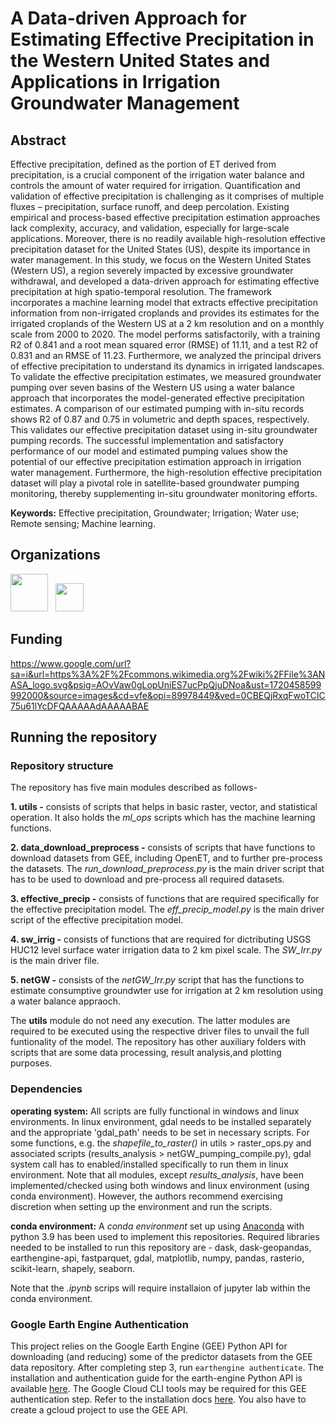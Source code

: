 # A Data-driven Approach for Estimating Effective Precipitation in the Western United States and Applications in Irrigation Groundwater Management

## Abstract
Effective precipitation, defined as the portion of ET derived from precipitation, is a crucial component of the irrigation water balance and controls the amount of water required for irrigation. Quantification and validation of effective precipitation is challenging as it comprises of multiple fluxes – precipitation, surface runoff, and deep percolation. Existing empirical and process-based effective precipitation estimation approaches lack complexity, accuracy, and validation, especially for large-scale applications.  Moreover, there is no readily available high-resolution effective precipitation dataset for the United States (US), despite its importance in water management. In this study, we focus on the Western United States (Western US), a region severely impacted by excessive groundwater withdrawal, and developed a data-driven approach for estimating effective precipitation at high spatio-temporal resolution. The framework incorporates a machine learning model that extracts effective precipitation information from non-irrigated croplands and provides its estimates for the irrigated croplands of the Western US at a 2 km resolution and on a monthly scale from 2000 to 2020. The model performs satisfactorily, with a training R2 of 0.841 and a root mean squared error (RMSE) of 11.11,  and a test R2 of 0.831 and an RMSE of 11.23. Furthermore, we analyzed the principal drivers of effective precipitation to understand its dynamics in irrigated landscapes. To validate the effective precipitation estimates, we measured groundwater pumping over seven basins of the Western US using a water balance approach that incorporates the model-generated effective precipitation estimates. A comparison of our estimated pumping with in-situ records shows R2 of 0.87 and 0.75 in volumetric and depth spaces, respectively. This validates our effective precipitation dataset using in-situ groundwater pumping records. The successful implementation and satisfactory performance of our model and estimated pumping values show the potential of our effective precipitation estimation approach in irrigation water management. Furthermore, the high-resolution effective precipitation dataset will play a pivotal role in satellite-based groundwater pumping monitoring, thereby supplementing in-situ groundwater monitoring efforts.

__Keywords:__ Effective precipitation, Groundwater; Irrigation; Water use; Remote sensing; Machine learning.

## Organizations
<img src="Readme_Figures/CSU-Signature-C-357.png" height="60"/> &nbsp; <img src="Readme_Figures/DRITaglineLogoTransparentBackground.png" height="45"/>

## Funding
https://www.google.com/url?sa=i&url=https%3A%2F%2Fcommons.wikimedia.org%2Fwiki%2FFile%3ANASA_logo.svg&psig=AOvVaw0gLopUniES7ucPpQjuDNoa&ust=1720458599992000&source=images&cd=vfe&opi=89978449&ved=0CBEQjRxqFwoTCIC75u61lYcDFQAAAAAdAAAAABAE

## Running the repository

### Repository structure
The repository has five main modules described as follows-

__1. utils -__ consists of scripts that helps in basic raster, vector, and statistical operation. It also holds the _ml_ops_ scripts which has the machine learning functions.

__2. data_download_preprocess -__ consists of scripts that have functions to download datasets from GEE, including OpenET, and to further pre-process the datasets. The _run_download_preprocess.py_ is the main driver script that has to be used to download and pre-process all required datasets.

__3. effective_precip -__ consists of functions that are required specifically for the effective precipitation model. The _eff_precip_model.py_ is the main driver script of the 
effective precipitation model.

__4. sw_irrig -__ consists of functions that are required for dictributing USGS HUC12 level surface water irrigation data to 2 km pixel scale. The _SW_Irr.py_ is the main driver file.

__5. netGW -__ consists of the _netGW_Irr.py_ script that has the functions to estimate consumptive groundwter use for irrigation at 2 km resolution using a water balance appraoch.  

The __utils__ module do not need any execution. The latter modules are required to be executed using the respective driver files to unvail the full funtionality of the model. The repository has other auxiliary folders with scripts that are some data processing, result analysis,and plotting purposes.

### Dependencies
__operating system:__ All scripts are fully functional in windows and linux environments. In linux environment, gdal needs to be installed separately and the appropriate 'gdal_path' needs to be set in necessary scripts. For some functions, e.g. the _shapefile_to_raster()_ in utils > raster_ops.py and associated scripts (results_analysis > netGW_pumping_compile.py), gdal system call has to enabled/installed specifically to run them in linux environment. Note that all modules, except _results_analysis_, have been implemented/checked using both windows and linux environment (using conda environment). However, the authors recommend exercising discretion when setting up the environment and run the scripts.

__conda environment:__ A _conda environment_ set up using [Anaconda](https://www.anaconda.com/products/individual) with python 3.9 has been used to implement this repositories. Required libraries needed to be installed to run this repository are - dask, dask-geopandas, earthengine-api, fastparquet, gdal, matplotlib, numpy, pandas, rasterio, scikit-learn, shapely, seaborn. 

Note that the _.ipynb_ scrips will require installaion of jupyter lab within the conda environment.

### Google Earth Engine Authentication
This project relies on the Google Earth Engine (GEE) Python API for downloading (and reducing) some of the predictor datasets from the GEE
data repository. After completing step 3, run ```earthengine authenticate```. The installation and authentication guide 
for the earth-engine Python API is available [here](https://developers.google.com/earth-engine/guides/python_install). The Google Cloud CLI tools
may be required for this GEE authentication step. Refer to the installation docs [here](https://cloud.google.com/sdk/docs/install-sdk). You also have to create a gcloud project to use the GEE API. 

